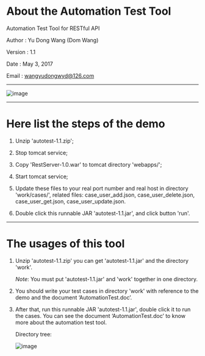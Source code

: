 # About the Automation Test Tool

Automation Test Tool for RESTful API


Author	:  Yu Dong Wang (Dom Wang)

Version	:  1.1

Date	:  May 3, 2017

Email	:  wangyudongwyd@126.com

---------------------------------------------------------------------------------------------------------------------

![image](https://raw.githubusercontent.com/wangyudongdom/Automation-Test-Tool/master/screenshot_3.png)

---------------------------------------------------------------------------------------------------------------------
# Here list the steps of the demo

1. Unzip 'autotest-1.1.zip';


2. Stop tomcat service; 

3. Copy 'RestServer-1.0.war' to tomcat directory 'webapps/';

4. Start tomcat service;

5. Update these files to your real port number and real host in directory 'work/cases/', related files:
case_user_add.json, 
case_user_delete.json, 
case_user_get.json, 
case_user_update.json.

5. Double click this runnable JAR 'autotest-1.1.jar', and click button 'run'.

---------------------------------------------------------------------------------------------------------------------
# The usages of this tool

1. Unzip 'autotest-1.1.zip' you can get 'autotest-1.1.jar' and the directory 'work'.

   *Note*: You must put 'autotest-1.1.jar' and 'work' together in one directory.

2. You should write your test cases in directory 'work' with reference to the demo and the document ‘AutomationTest.doc’.

3. After that, run this runnable JAR 'autotest-1.1.jar', double click it to run the cases.
   You can see the document ‘AutomationTest.doc’ to know more about the automation test tool.
   
   Directory tree: 

   ![image](https://raw.githubusercontent.com/wangyudongdom/Automation-Test-Tool/master/screenshot_4.png)


